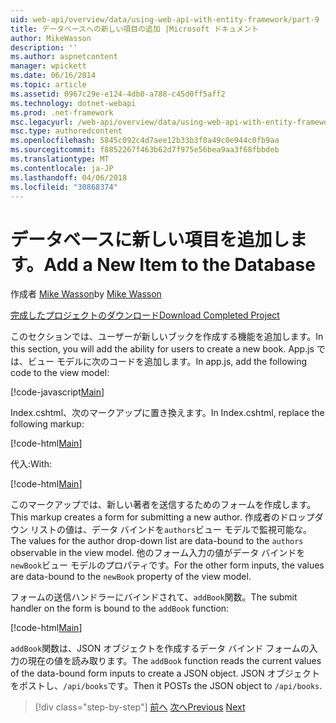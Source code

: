 ```yaml
---
uid: web-api/overview/data/using-web-api-with-entity-framework/part-9
title: データベースへの新しい項目の追加 |Microsoft ドキュメント
author: MikeWasson
description: ''
ms.author: aspnetcontent
manager: wpickett
ms.date: 06/16/2014
ms.topic: article
ms.assetid: 0967c29e-e124-4db0-a788-c45d0ff5aff2
ms.technology: dotnet-webapi
ms.prod: .net-framework
msc.legacyurl: /web-api/overview/data/using-web-api-with-entity-framework/part-9
msc.type: authoredcontent
ms.openlocfilehash: 5845c092c4d7aee12b33b3f0a49c0e944c0fb9aa
ms.sourcegitcommit: f8852267f463b62d7f975e56bea9aa3f68fbbdeb
ms.translationtype: MT
ms.contentlocale: ja-JP
ms.lasthandoff: 04/06/2018
ms.locfileid: "30868374"
---
```

<a name="add-a-new-item-to-the-database"></a><span data-ttu-id="ed42d-102">データベースに新しい項目を追加します。</span><span class="sxs-lookup"><span data-stu-id="ed42d-102">Add a New Item to the Database</span></span>
====================
<span data-ttu-id="ed42d-103">作成者 [Mike Wasson](https://github.com/MikeWasson)</span><span class="sxs-lookup"><span data-stu-id="ed42d-103">by [Mike Wasson](https://github.com/MikeWasson)</span></span>

[<span data-ttu-id="ed42d-104">完成したプロジェクトのダウンロード</span><span class="sxs-lookup"><span data-stu-id="ed42d-104">Download Completed Project</span></span>](https://github.com/MikeWasson/BookService)

<span data-ttu-id="ed42d-105">このセクションでは、ユーザーが新しいブックを作成する機能を追加します。</span><span class="sxs-lookup"><span data-stu-id="ed42d-105">In this section, you will add the ability for users to create a new book.</span></span> <span data-ttu-id="ed42d-106">App.js では、ビュー モデルに次のコードを追加します。</span><span class="sxs-lookup"><span data-stu-id="ed42d-106">In app.js, add the following code to the view model:</span></span>

[!code-javascript[Main](part-9/samples/sample1.js)]

<span data-ttu-id="ed42d-107">Index.cshtml、次のマークアップに置き換えます。</span><span class="sxs-lookup"><span data-stu-id="ed42d-107">In Index.cshtml, replace the following markup:</span></span>

[!code-html[Main](part-9/samples/sample2.html)]

<span data-ttu-id="ed42d-108">代入:</span><span class="sxs-lookup"><span data-stu-id="ed42d-108">With:</span></span>

[!code-html[Main](part-9/samples/sample3.html)]

<span data-ttu-id="ed42d-109">このマークアップでは、新しい著者を送信するためのフォームを作成します。</span><span class="sxs-lookup"><span data-stu-id="ed42d-109">This markup creates a form for submitting a new author.</span></span> <span data-ttu-id="ed42d-110">作成者のドロップダウン リストの値は、データ バインドを`authors`ビュー モデルで監視可能な。</span><span class="sxs-lookup"><span data-stu-id="ed42d-110">The values for the author drop-down list are data-bound to the `authors` observable in the view model.</span></span> <span data-ttu-id="ed42d-111">他のフォーム入力の値がデータ バインドを`newBook`ビュー モデルのプロパティです。</span><span class="sxs-lookup"><span data-stu-id="ed42d-111">For the other form inputs, the values are data-bound to the `newBook` property of the view model.</span></span>

<span data-ttu-id="ed42d-112">フォームの送信ハンドラーにバインドされて、`addBook`関数。</span><span class="sxs-lookup"><span data-stu-id="ed42d-112">The submit handler on the form is bound to the `addBook` function:</span></span>

[!code-html[Main](part-9/samples/sample4.html)]

<span data-ttu-id="ed42d-113">`addBook`関数は、JSON オブジェクトを作成するデータ バインド フォームの入力の現在の値を読み取ります。</span><span class="sxs-lookup"><span data-stu-id="ed42d-113">The `addBook` function reads the current values of the data-bound form inputs to create a JSON object.</span></span> <span data-ttu-id="ed42d-114">JSON オブジェクトをポストし、`/api/books`です。</span><span class="sxs-lookup"><span data-stu-id="ed42d-114">Then it POSTs the JSON object to `/api/books`.</span></span>

> [!div class="step-by-step"]
> <span data-ttu-id="ed42d-115">[前へ](part-8.md)
> [次へ](part-10.md)</span><span class="sxs-lookup"><span data-stu-id="ed42d-115">[Previous](part-8.md)
[Next](part-10.md)</span></span>

